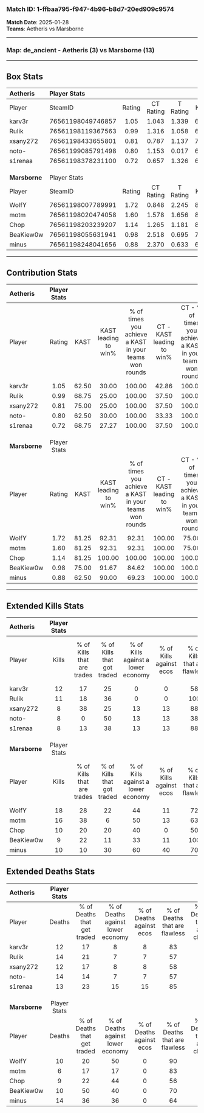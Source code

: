 ### Match ID: 1-ffbaa795-f947-4b96-b8d7-20ed909c9574  
**Match Date**: 2025-01-28  
**Teams**: Aetheris vs Marsborne  

---  

### **Map**: de_ancient - Aetheris (3) vs Marsborne (13)  
---  

## Box Stats  

| **Aetheris**  | Player Stats      |        |           |          |       |       |       |         |        |      |     |
| :- | :- | :-: | :-: | :-: | :-: | :-: | :-: | :-: | :-: | :-: | :-: |
| Player        | SteamID           | Rating | CT Rating | T Rating | KAST  |  ADR  | Kills | Assists | Deaths | K/D  | HS% |
| karv3r        | 76561198049746857 |  1.05  |   1.043   |  1.339   | 62.50 | 80.4  |  12   |    4    |   12   | 1.00 | 33  |
| RuIik         | 76561198119367563 |  0.99  |   1.316   |  1.058   | 68.75 | 86.1  |  11   |    4    |   14   | 0.79 | 54  |
| xsany272      | 76561198433655801 |  0.81  |   0.787   |  1.137   | 75.00 | 45.9  |   8   |    3    |   12   | 0.67 | 37  |
| noto-         | 76561199085791498 |  0.80  |   1.153   |  0.017   | 62.50 | 88.0  |   8   |    6    |   14   | 0.57 | 75  |
| s1renaa       | 76561198378231100 |  0.72  |   0.657   |  1.326   | 68.75 | 48.6  |   8   |    1    |   13   | 0.62 | 75  |
|               |                   |        |           |          |       |       |       |         |        |      |     |
|               |                   |        |           |          |       |       |       |         |        |      |     |
|               |                   |        |           |          |       |       |       |         |        |      |     |
| **Marsborne** | Player Stats      |        |           |          |       |       |       |         |        |      |     |
| Player        | SteamID           | Rating | CT Rating | T Rating | KAST  |  ADR  | Kills | Assists | Deaths | K/D  | HS% |
| WolfY         | 76561198007789991 |  1.72  |   0.848   |  2.245   | 81.25 | 124.9 |  18   |    4    |   10   | 1.80 | 55  |
| motm          | 76561198020474058 |  1.60  |   1.578   |  1.656   | 81.25 | 84.7  |  16   |    2    |   6    | 2.67 | 50  |
| Chop          | 76561198203239207 |  1.14  |   1.265   |  1.181   | 81.25 | 69.2  |  10   |    3    |   9    | 1.11 | 40  |
| BeaKiew0w     | 76561198055631941 |  0.98  |   2.518   |  0.695   | 75.00 | 59.5  |   9   |    5    |   10   | 0.90 | 55  |
| minus         | 76561198248041656 |  0.88  |   2.370   |  0.633   | 62.50 | 81.7  |  10   |    5    |   14   | 0.71 | 40  |
---  

## Contribution Stats  

| **Aetheris**  | Player Stats |       |                      |                                                        |                           |                                                             |                          |                                                            |
| :- | :-: | :-: | :-: | :-: | :-: | :-: | :-: | :-: |
| Player        |    Rating    | KAST  | KAST leading to win% | % of times you achieve a KAST in your teams won rounds | CT - KAST leading to win% | CT - % of times you achieve a KAST in your teams won rounds | T - KAST leading to win% | T - % of times you achieve a KAST in your teams won rounds |
| karv3r        |     1.05     | 62.50 |        30.00         |                         100.00                         |           42.86           |                           100.00                            |           0.00           |                            0.00                            |
| RuIik         |     0.99     | 68.75 |        25.00         |                         100.00                         |           37.50           |                           100.00                            |           0.00           |                            0.00                            |
| xsany272      |     0.81     | 75.00 |        25.00         |                         100.00                         |           37.50           |                           100.00                            |           0.00           |                            0.00                            |
| noto-         |     0.80     | 62.50 |        30.00         |                         100.00                         |           33.33           |                           100.00                            |           0.00           |                            0.00                            |
| s1renaa       |     0.72     | 68.75 |        27.27         |                         100.00                         |           37.50           |                           100.00                            |           0.00           |                            0.00                            |
|               |              |       |                      |                                                        |                           |                                                             |                          |                                                            |
|               |              |       |                      |                                                        |                           |                                                             |                          |                                                            |
|               |              |       |                      |                                                        |                           |                                                             |                          |                                                            |
| **Marsborne** | Player Stats |       |                      |                                                        |                           |                                                             |                          |                                                            |
| Player        |    Rating    | KAST  | KAST leading to win% | % of times you achieve a KAST in your teams won rounds | CT - KAST leading to win% | CT - % of times you achieve a KAST in your teams won rounds | T - KAST leading to win% | T - % of times you achieve a KAST in your teams won rounds |
| WolfY         |     1.72     | 81.25 |        92.31         |                         92.31                          |          100.00           |                            75.00                            |          90.00           |                           100.00                           |
| motm          |     1.60     | 81.25 |        92.31         |                         92.31                          |          100.00           |                            75.00                            |          90.00           |                           100.00                           |
| Chop          |     1.14     | 81.25 |        100.00        |                         100.00                         |          100.00           |                           100.00                            |          100.00          |                           100.00                           |
| BeaKiew0w     |     0.98     | 75.00 |        91.67         |                         84.62                          |          100.00           |                           100.00                            |          87.50           |                           77.78                            |
| minus         |     0.88     | 62.50 |        90.00         |                         69.23                          |          100.00           |                           100.00                            |          83.33           |                           55.56                            |
---  

## Extended Kills Stats  

| **Aetheris**  | Player Stats |                            |                            |                                    |                         |                              |                                 |                                       |                    |           |
| :- | :-: | :-: | :-: | :-: | :-: | :-: | :-: | :-: | :-: | :-: |
| Player        |    Kills     | % of Kills that are trades | % of Kills that got traded | % of Kills against a lower economy | % of Kills against ecos | % of Kills that are flawless | % of Kills that are close duels | % of Kills that are assisted by flash | Pistol Round Kills | AWP Kills |
| karv3r        |      12      |             17             |             25             |                 0                  |            0            |              58              |                0                |                   0                   |         2          |     0     |
| RuIik         |      11      |             18             |             36             |                 0                  |            0            |             100              |                0                |                   0                   |         1          |     0     |
| xsany272      |      8       |             38             |             25             |                 13                 |           13            |              88              |                0                |                   0                   |         0          |     0     |
| noto-         |      8       |             0              |             50             |                 13                 |           13            |              38              |                0                |                  13                   |         2          |     0     |
| s1renaa       |      8       |             13             |             38             |                 13                 |           13            |              88              |                0                |                  13                   |         1          |     1     |
|               |              |                            |                            |                                    |                         |                              |                                 |                                       |                    |           |
|               |              |                            |                            |                                    |                         |                              |                                 |                                       |                    |           |
|               |              |                            |                            |                                    |                         |                              |                                 |                                       |                    |           |
| **Marsborne** | Player Stats |                            |                            |                                    |                         |                              |                                 |                                       |                    |           |
| Player        |    Kills     | % of Kills that are trades | % of Kills that got traded | % of Kills against a lower economy | % of Kills against ecos | % of Kills that are flawless | % of Kills that are close duels | % of Kills that are assisted by flash | Pistol Round Kills | AWP Kills |
| WolfY         |      18      |             28             |             22             |                 44                 |           11            |              72              |               11                |                   0                   |         4          |     7     |
| motm          |      16      |             38             |             6              |                 50                 |           13            |              63              |               13                |                   0                   |         1          |     0     |
| Chop          |      10      |             20             |             20             |                 40                 |            0            |              50              |               10                |                   0                   |         0          |     0     |
| BeaKiew0w     |      9       |             22             |             11             |                 33                 |           11            |             100              |                0                |                   0                   |         3          |     0     |
| minus         |      10      |             10             |             30             |                 60                 |           40            |              70              |                0                |                   0                   |         2          |     0     |
## Extended Deaths Stats  

| **Aetheris**  | Player Stats |                             |                                   |                          |                               |                            |                           |               |
| :- | :-: | :-: | :-: | :-: | :-: | :-: | :-: | :-: |
| Player        |    Deaths    | % of Deaths that get traded | % of Deaths against lower economy | % of Deaths against ecos | % of Deaths that are flawless | % of Deaths that are close | % of Deaths while blinded | Deaths to AWP |
| karv3r        |      12      |             17              |                 8                 |            8             |              83               |             0              |             0             |       3       |
| RuIik         |      14      |             21              |                 7                 |            7             |              57               |             7              |             0             |       2       |
| xsany272      |      12      |             17              |                 8                 |            8             |              58               |             8              |             0             |       0       |
| noto-         |      14      |             14              |                 7                 |            7             |              57               |             21             |             0             |       2       |
| s1renaa       |      13      |             23              |                15                 |            15            |              85               |             0              |             0             |       0       |
|               |              |                             |                                   |                          |                               |                            |                           |               |
|               |              |                             |                                   |                          |                               |                            |                           |               |
|               |              |                             |                                   |                          |                               |                            |                           |               |
| **Marsborne** | Player Stats |                             |                                   |                          |                               |                            |                           |               |
| Player        |    Deaths    | % of Deaths that get traded | % of Deaths against lower economy | % of Deaths against ecos | % of Deaths that are flawless | % of Deaths that are close | % of Deaths while blinded | Deaths to AWP |
| WolfY         |      10      |             20              |                50                 |            0             |              90               |             0              |            10             |       0       |
| motm          |      6       |             17              |                17                 |            0             |              83               |             0              |             0             |       0       |
| Chop          |      9       |             22              |                44                 |            0             |              56               |             0              |             0             |       0       |
| BeaKiew0w     |      10      |             50              |                40                 |            0             |              70               |             0              |            10             |       0       |
| minus         |      14      |             36              |                36                 |            0             |              64               |             0              |             0             |       1       |
